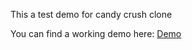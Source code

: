 This a test demo for candy crush clone

You can find a working demo here: [Demo](http://luisdv93.github.io/candy-crush-react)
